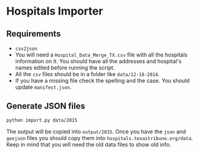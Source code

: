 # Hospitals Importer

## Requirements

* `csv2json`
* You will need a `Hospital_Data_Merge_TX.csv` file with all the hospitals information on it.
You should have all the addresses and hospital's names edited before running the script.
* All the `csv` files should be in a folder like `data/12-18-2014`.
* If you have a missing file check the spelling and the case. You should update `manifest.json`.

## Generate JSON files

    python import.py data/2015

The output will be copied into `output/2015`. Once you have the `json` and `geojson` files you should copy them into `hospitals.texastribune.org/data`.
Keep in mind that you will need the old data files to show old info.
